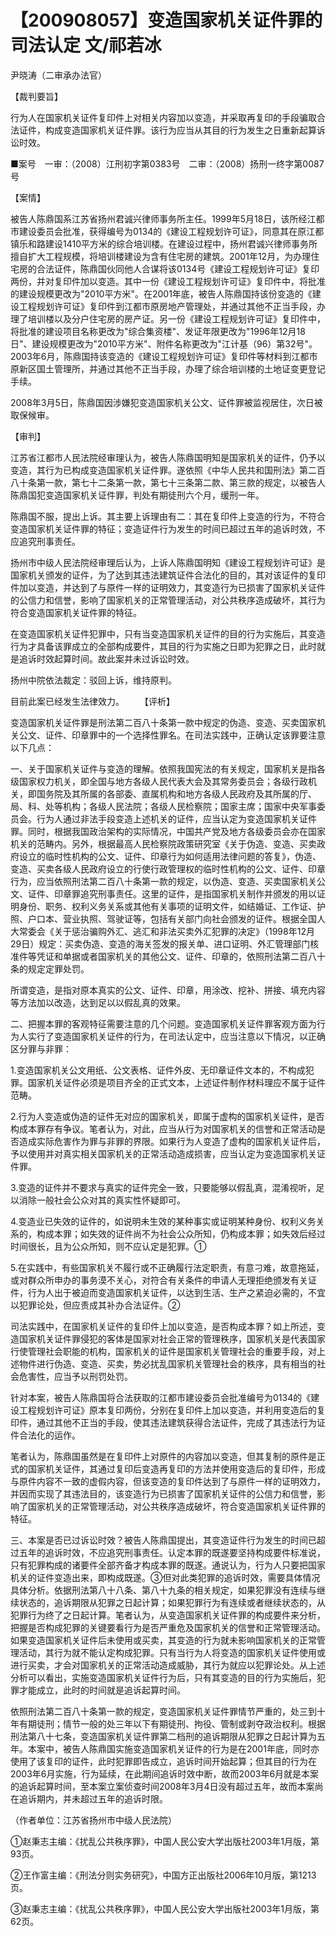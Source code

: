 # 【200908057】变造国家机关证件罪的司法认定 文/祁若冰

尹晓涛（二审承办法官）

【裁判要旨】

行为人在国家机关证件复印件上对相关内容加以变造，并采取再复印的手段骗取合法证件，构成变造国家机关证件罪。该行为应当从其目的行为发生之日重新起算诉讼时效。

■案号　一审：（2008）江刑初字第0383号　二审：（2008）扬刑一终字第0087号

【案情】

被告人陈鼎国系江苏省扬州君诚兴律师事务所主任。1999年5月18日，该所经江都市建设委员会批准，获得编号为0134的《建设工程规划许可证》，同意其在原江都镇乐和路建设1410平方米的综合培训楼。在建设过程中，扬州君诚兴律师事务所擅自扩大工程规模，将培训楼建设为含有住宅房的建筑。2001年12月，为办理住宅房的合法证件，陈鼎国伙同他人合谋将该0134号《建设工程规划许可证》复印两份，并对复印件加以变造。其中一份《建设工程规划许可证》复印件中，将批准的建设规模更改为"2010平方米"。在2001年底，被告人陈鼎国持该份变造的《建设工程规划许可证》复印件到江都市原房地产管理处，并通过其他不正当手段，办理了培训楼以及分户住宅房的房产证。另一份《建设工程规划许可证》复印件中，将批准的建设项目名称更改为"综合集资楼"、发证年限更改为"1996年12月18日"、建设规模更改为"2010平方米"、附件名称更改为"江计基（96）第32号"。2003年6月，陈鼎国持该变造的《建设工程规划许可证》复印件等材料到江都市原新区国土管理所，并通过其他不正当手段，办理了综合培训楼的土地证变更登记手续。

2008年3月5日，陈鼎国因涉嫌犯变造国家机关公文、证件罪被监视居住，次日被取保候审。

【审判】

江苏省江都市人民法院经审理认为，被告人陈鼎国明知是国家机关的证件，仍予以变造，其行为已构成变造国家机关证件罪。遂依照《中华人民共和国刑法》第二百八十条第一款，第七十二条第一款，第七十三条第二款、第三款的规定，以被告人陈鼎国犯变造国家机关证件罪，判处有期徒刑六个月，缓刑一年。

陈鼎国不服，提出上诉。其主要上诉理由有二：其在复印件上变造的行为，不符合变造国家机关证件罪的特征；变造证件行为发生的时间已超过五年的追诉时效，不应追究刑事责任。

扬州市中级人民法院经审理后认为，上诉人陈鼎国明知《建设工程规划许可证》是国家机关颁发的证件，为了达到其违法建筑证件合法化的目的，其对该证件的复印件加以变造，并达到了与原件一样的证明效力，其变造行为已损害了国家机关证件的公信力和信誉，影响了国家机关的正常管理活动，对公共秩序造成破坏，其行为符合变造国家机关证件罪的特征。

在变造国家机关证件犯罪中，只有当变造国家机关证件的目的行为实施后，其变造行为才具备该罪成立的全部构成要件，其目的行为实施之日即为犯罪之日，此时就是追诉时效起算时间。故此案并未过诉讼时效。

扬州中院依法裁定：驳回上诉，维持原判。

目前此案已经发生法律效力。 　　【评析】

变造国家机关证件罪是刑法第二百八十条第一款中规定的伪造、变造、买卖国家机关公文、证件、印章罪中的一个选择性罪名。在司法实践中，正确认定该罪要注意以下几点：

一、关于国家机关证件与变造的理解。依照我国宪法的有关规定，国家机关是指各级国家权力机关，即全国与地方各级人民代表大会及其常务委员会；各级行政机关，即国务院及其所属的各部委、直属机构和地方各级人民政府及其所属的厅、局、科、处等机构；各级人民法院；各级人民检察院；国家主席；国家中央军事委员会。行为人通过非法手段变造上述机关的证件，应当认定为变造国家机关证件罪。同时，根据我国政治架构的实际情况，中国共产党及地方各级委员会亦在国家机关的范畴内。另外，根据最高人民检察院政策研究室《关于伪造、变造、买卖政府设立的临时性机构的公文、证件、印章行为如何适用法律问题的答复》，伪造、变造、买卖各级人民政府设立的行使行政管理权的临时性机构的公文、证件、印章行为，应当依照刑法第二百八十条第一款的规定，以伪造、变造、买卖国家机关公文、证件、印章罪追究刑事责任。这里的证件，是指国家机关制作并颁发的用以证明身份、职务、权利义务关系或其他有关事项的证明文件，如结婚证、工作证、护照、户口本、营业执照、驾驶证等，包括有关部门向社会颁发的证件。根据全国人大常委会《关于惩治骗购外汇、逃汇和非法买卖外汇犯罪的决定》（1998年12月29日）规定：买卖伪造、变造的海关签发的报关单、进口证明、外汇管理部门核准件等凭证和单据或者国家机关的其他公文、证件、印章的，依照刑法第二百八十条的规定定罪处罚。

所谓变造，是指对原本真实的公文、证件、印章，用涂改、挖补、拼接、填充内容等方法加以改造，达到足以以假乱真的效果。

二、把握本罪的客观特征需要注意的几个问题。变造国家机关证件罪客观方面为行为人实行了变造国家机关证件的行为，在司法认定中，应当注意以下情况，以正确区分罪与非罪：

1.变造国家机关公文用纸、公文表格、证件外皮、无印章证件文本的，不构成犯罪。国家机关证件必须是项目齐全的正式文本，上述证件制作材料理应不属于证件范畴。

2.行为人变造或伪造的证件无对应的国家机关，即属于虚构的国家机关证件，是否构成本罪存有争议。笔者认为，对此，应当从行为对国家机关的信誉和正常活动是否造成实际危害作为罪与非罪的界限。如果行为人变造了虚构的国家机关证件后，予以使用并对真实相关国家机关的正常活动造成损害，应当认定为变造国家机关证件罪。

3.变造的证件并不要求与真实的证件完全一致，只要能够以假乱真，混淆视听，足以消除一般社会公众对其的真实性怀疑即可。

4.变造业已失效的证件的，如说明未生效的某种事实或证明某种身份、权利义务关系的，构成本罪；如失效的证件尚不为社会公众所知，仍构成本罪；如失效后经过时间很长，且为公众所知，则不应认定是犯罪。①

5.在实践中，有些国家机关不履行或不正确履行法定职责，有意刁难，故意拖延，或对群众所申办的事务漠不关心，对符合有关条件的申请人无理拒绝颁发有关证件，行为人出于被迫而变造国家机关证件，以达到生活、生产之紧迫必需的，不宜以犯罪论处，但应责成其补办合法证件。②

司法实践中，在国家机关证件的复印件上加以变造，是否构成本罪？如上所述，变造国家机关证件罪侵犯的客体是国家对社会正常的管理秩序，国家机关是代表国家行使管理社会职能的机构，国家机关的证件是国家机关管理社会的重要手段，对上述物件进行伪造、变造、买卖，势必扰乱国家机关管理社会的秩序，具有相当的社会危害性，应当予以刑罚处罚。

针对本案，被告人陈鼎国将合法获取的江都市建设委员会批准编号为0134的《建设工程规划许可证》原本复印两份，分别在复印件上加以变造，并利用变造后的复印件，通过其他不正当的手段，使其违法建筑获得合法证件，完成了其违法行为证件合法化的运作。

笔者认为，陈鼎国虽然是在复印件上对原件的内容加以变造，但其复制的原件是正式的国家机关证件，其通过复印后变造再复印的方法并使用变造后的复印件，形成与原件内容不一致的虚假内容，但该变造的复印件达到了与原件一样的证明效力，并因而实现了其违法目的，该变造行为已损害了国家机关证件的公信力和信誉，影响了国家机关的正常管理活动，对公共秩序造成破坏，符合变造国家机关证件罪的特征。

三、本案是否已过诉讼时效？被告人陈鼎国提出，其变造证件行为发生的时间已超过五年的追诉时效，不应追究刑事责任。认定本罪的既遂要坚持构成要件标准说，只有犯罪构成的诸要件全部齐备才构成本罪的既遂。通说认为，行为人只要把国家机关的证件变造出来，即构成既遂。③但对此类犯罪的追诉时效，需要具体情况具体分析。依据刑法第八十八条、第八十九条的相关规定，如果犯罪没有连续与继续状态的，追诉期限从犯罪之日起计算；如果犯罪行为有连续或者继续状态的，从犯罪行为终了之日起计算。笔者认为，从变造国家机关证件罪的构成要件来分析，把握是否构成犯罪的关键要看行为是否严重危及国家机关的信誉和正常管理活动。如果变造国家机关证件后未使用或买卖，其变造的行为就未影响国家机关的正常管理活动，其行为就不能认定构成犯罪。只有当行为人将变造的国家机关证件使用或进行买卖，才会对国家机关的正常活动造成威胁，其行为就应以犯罪论处。从上述分析可以看出，实施变造国家机关证件行为后，只有其变造的目的行为实施后，犯罪才能成立，此时的时间就是追诉起算时间。

依照刑法第二百八十条第一款的规定，变造国家机关证件罪情节严重的，处三到十年有期徒刑；情节一般的处三年以下有期徒刑、拘役、管制或剥夺政治权利。根据刑法第八十七条，变造国家机关证件罪第二档刑的追诉期限从犯罪之日起计算为五年。本案中，被告人陈鼎国实施变造国家机关证件的行为是在2001年底，同时亦使用了该复印的证件，此时犯罪即告成立，追诉时间开始起算；但其目的行为在2003年6月实施，行为延续，在此期间追诉时效中断，故而2003年6月就是本案的追诉起算时间，至本案立案侦查时间2008年3月4日没有超过五年，故而本案尚在追诉期内，并未超过五年的追诉时限。

（作者单位：江苏省扬州市中级人民法院）

①赵秉志主编：《扰乱公共秩序罪》，中国人民公安大学出版社2003年1月版，第93页。

②王作富主编：《刑法分则实务研究》，中国方正出版社2006年10月版，第1213页。

③赵秉志主编：《扰乱公共秩序罪》，中国人民公安大学出版社2003年1月版，第62页。